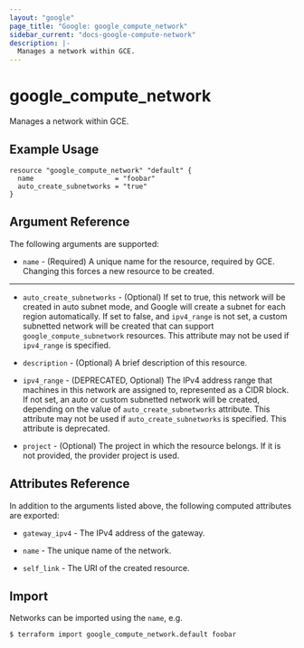 ```yaml
---
layout: "google"
page_title: "Google: google_compute_network"
sidebar_current: "docs-google-compute-network"
description: |-
  Manages a network within GCE.
---
```


# google\_compute\_network

Manages a network within GCE.

## Example Usage

```hcl
resource "google_compute_network" "default" {
  name                    = "foobar"
  auto_create_subnetworks = "true"
}
```

## Argument Reference

The following arguments are supported:

* `name` - (Required) A unique name for the resource, required by GCE.
    Changing this forces a new resource to be created.

- - -

* `auto_create_subnetworks` - (Optional) If set to true, this network will be
    created in auto subnet mode, and Google will create a subnet for each region
    automatically. If set to false, and `ipv4_range` is not set, a custom
    subnetted network will be created that can support
    `google_compute_subnetwork` resources. This attribute may not be used if
    `ipv4_range` is specified.

* `description` - (Optional) A brief description of this resource.

* `ipv4_range` - (DEPRECATED, Optional) The IPv4 address range that machines in this network
    are assigned to, represented as a CIDR block. If not set, an auto or custom
    subnetted network will be created, depending on the value of
    `auto_create_subnetworks` attribute. This attribute may not be used if
    `auto_create_subnetworks` is specified. This attribute is deprecated.

* `project` - (Optional) The project in which the resource belongs. If it
    is not provided, the provider project is used.

## Attributes Reference

In addition to the arguments listed above, the following computed attributes are
exported:

* `gateway_ipv4` - The IPv4 address of the gateway.

* `name` - The unique name of the network.

* `self_link` - The URI of the created resource.


## Import

Networks can be imported using the `name`, e.g.

```
$ terraform import google_compute_network.default foobar
```

